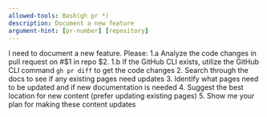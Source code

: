 ```yaml
---
allowed-tools: Bash(gh pr *)
description: Document a new feature
argument-hint: [pr-number] [repository]
---
```


I need to document a new feature. Please:
1.a Analyze the code changes in pull request on #$1 in repo $2.
1.b If the GitHub CLI exists, utilize the GitHub CLI command `gh pr diff` to get the code changes
2. Search through the docs to see if any existing pages need updates
3. Identify what pages need to be updated and if new documentation is needed
4. Suggest the best location for new content (prefer updating existing pages)
5. Show me your plan for making these content updates
